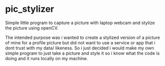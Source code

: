 # pic_stylizer
Simple little program to capture a picture with laptop webcam and stylize the picture using openCV.

The intended purpose was i wanted to create a stylized version of a picture of mine for a profile picture but did not want to use a service or app that i dont
trust with my data/ likeness. So i just decided i would make my own simple program to just take a picture and style it so i know what the code is doing and it runs
locally on my machine.
